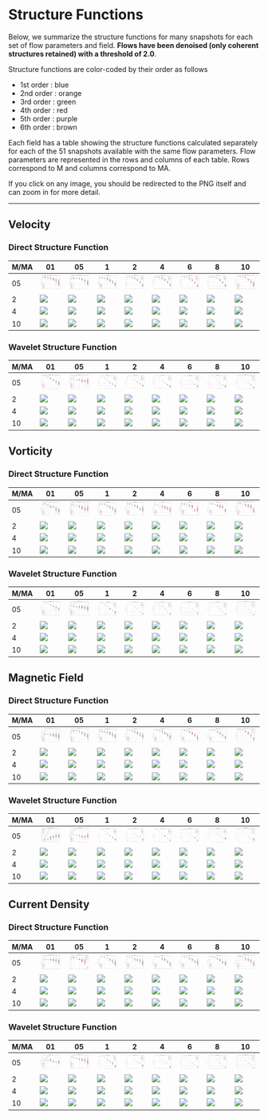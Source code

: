 # Structure Functions

Below, we summarize the structure functions for many snapshots for each set of flow parameters and field.
**Flows have been denoised (only coherent structures retained) with a threshold of 2.0**.

Structure functions are color-coded by their order as follows

  * 1st order : blue
  * 2nd order : orange
  * 3rd order : green
  * 4th order : red
  * 5th order : purple
  * 6th order : brown

Each field has a table showing the structure functions calculated separately for each of the 51 snapshots available with the same flow parameters.
Flow parameters are represented in the rows and columns of each table.
Rows correspond to M and columns correspond to MA.

If you click on any image, you should be redirected to the PNG itself and can zoom in for more detail.

---

## Velocity

### Direct Structure Function

|M/MA| 01 | 05 | 1 | 2 | 4 | 6 | 8 | 10 |
|----|----|----|---|---|---|---|---|----|
| 05 |<img src="M05MA01/w4t-plot-structure-function-ansatz-violin-064_M05MA01_avrg_vel_dsf_denoise-02d00.png">|<img src="M05MA05/w4t-plot-structure-function-ansatz-violin-064_M05MA05_avrg_vel_dsf_denoise-02d00.png">|<img src="M05MA1/w4t-plot-structure-function-ansatz-violin-064_M05MA1_avrg_vel_dsf_denoise-02d00.png">|<img src="M05MA2/w4t-plot-structure-function-ansatz-violin-064_M05MA2_avrg_vel_dsf_denoise-02d00.png">|<img src="M05MA4/w4t-plot-structure-function-ansatz-violin-064_M05MA4_avrg_vel_dsf_denoise-02d00.png">|<img src="M05MA6/w4t-plot-structure-function-ansatz-violin-064_M05MA6_avrg_vel_dsf_denoise-02d00.png">|<img src="M05MA8/w4t-plot-structure-function-ansatz-violin-064_M05MA8_avrg_vel_dsf_denoise-02d00.png">|<img src="M05MA10/w4t-plot-structure-function-ansatz-violin-064_M05MA10_avrg_vel_dsf_denoise-02d00.png">|
| 2  |<img src="M2MA01/w4t-plot-structure-function-ansatz-violin-064_M2MA01_avrg_vel_dsf_denoise-02d00.png">|<img src="M2MA05/w4t-plot-structure-function-ansatz-violin-064_M2MA05_avrg_vel_dsf_denoise-02d00.png">|<img src="M2MA1/w4t-plot-structure-function-ansatz-violin-064_M2MA1_avrg_vel_dsf_denoise-02d00.png">|<img src="M2MA2/w4t-plot-structure-function-ansatz-violin-064_M2MA2_avrg_vel_dsf_denoise-02d00.png">|<img src="M2MA4/w4t-plot-structure-function-ansatz-violin-064_M2MA4_avrg_vel_dsf_denoise-02d00.png">|<img src="M2MA6/w4t-plot-structure-function-ansatz-violin-064_M2MA6_avrg_vel_dsf_denoise-02d00.png">|<img src="M2MA8/w4t-plot-structure-function-ansatz-violin-064_M2MA8_avrg_vel_dsf_denoise-02d00.png">|<img src="M2MA10/w4t-plot-structure-function-ansatz-violin-064_M2MA10_avrg_vel_dsf_denoise-02d00.png">|
| 4  |<img src="M4MA01/w4t-plot-structure-function-ansatz-violin-064_M4MA01_avrg_vel_dsf_denoise-02d00.png">|<img src="M4MA05/w4t-plot-structure-function-ansatz-violin-064_M4MA05_avrg_vel_dsf_denoise-02d00.png">|<img src="M4MA1/w4t-plot-structure-function-ansatz-violin-064_M4MA1_avrg_vel_dsf_denoise-02d00.png">|<img src="M4MA2/w4t-plot-structure-function-ansatz-violin-064_M4MA2_avrg_vel_dsf_denoise-02d00.png">|<img src="M4MA4/w4t-plot-structure-function-ansatz-violin-064_M4MA4_avrg_vel_dsf_denoise-02d00.png">|<img src="M4MA6/w4t-plot-structure-function-ansatz-violin-064_M4MA6_avrg_vel_dsf_denoise-02d00.png">|<img src="M4MA8/w4t-plot-structure-function-ansatz-violin-064_M4MA8_avrg_vel_dsf_denoise-02d00.png">|<img src="M4MA10/w4t-plot-structure-function-ansatz-violin-064_M4MA10_avrg_vel_dsf_denoise-02d00.png">|
| 10 |<img src="M10MA01/w4t-plot-structure-function-ansatz-violin-064_M10MA01_avrg_vel_dsf_denoise-02d00.png">|<img src="M10MA05/w4t-plot-structure-function-ansatz-violin-064_M10MA05_avrg_vel_dsf_denoise-02d00.png">|<img src="M10MA1/w4t-plot-structure-function-ansatz-violin-064_M10MA1_avrg_vel_dsf_denoise-02d00.png">|<img src="M10MA2/w4t-plot-structure-function-ansatz-violin-064_M10MA2_avrg_vel_dsf_denoise-02d00.png">|<img src="M10MA4/w4t-plot-structure-function-ansatz-violin-064_M10MA4_avrg_vel_dsf_denoise-02d00.png">|<img src="M10MA6/w4t-plot-structure-function-ansatz-violin-064_M10MA6_avrg_vel_dsf_denoise-02d00.png">|<img src="M10MA8/w4t-plot-structure-function-ansatz-violin-064_M10MA8_avrg_vel_dsf_denoise-02d00.png">|<img src="M10MA10/w4t-plot-structure-function-ansatz-violin-064_M10MA10_avrg_vel_dsf_denoise-02d00.png">|

### Wavelet Structure Function

|M/MA| 01 | 05 | 1 | 2 | 4 | 6 | 8 | 10 |
|----|----|----|---|---|---|---|---|----|
| 05 |<img src="M05MA01/w4t-plot-structure-function-ansatz-violin-064_M05MA01_avrg_vel_wsf_denoise-02d00.png">|<img src="M05MA05/w4t-plot-structure-function-ansatz-violin-064_M05MA05_avrg_vel_wsf_denoise-02d00.png">|<img src="M05MA1/w4t-plot-structure-function-ansatz-violin-064_M05MA1_avrg_vel_wsf_denoise-02d00.png">|<img src="M05MA2/w4t-plot-structure-function-ansatz-violin-064_M05MA2_avrg_vel_wsf_denoise-02d00.png">|<img src="M05MA4/w4t-plot-structure-function-ansatz-violin-064_M05MA4_avrg_vel_wsf_denoise-02d00.png">|<img src="M05MA6/w4t-plot-structure-function-ansatz-violin-064_M05MA6_avrg_vel_wsf_denoise-02d00.png">|<img src="M05MA8/w4t-plot-structure-function-ansatz-violin-064_M05MA8_avrg_vel_wsf_denoise-02d00.png">|<img src="M05MA10/w4t-plot-structure-function-ansatz-violin-064_M05MA10_avrg_vel_wsf_denoise-02d00.png">|
| 2  |<img src="M2MA01/w4t-plot-structure-function-ansatz-violin-064_M2MA01_avrg_vel_wsf_denoise-02d00.png">|<img src="M2MA05/w4t-plot-structure-function-ansatz-violin-064_M2MA05_avrg_vel_wsf_denoise-02d00.png">|<img src="M2MA1/w4t-plot-structure-function-ansatz-violin-064_M2MA1_avrg_vel_wsf_denoise-02d00.png">|<img src="M2MA2/w4t-plot-structure-function-ansatz-violin-064_M2MA2_avrg_vel_wsf_denoise-02d00.png">|<img src="M2MA4/w4t-plot-structure-function-ansatz-violin-064_M2MA4_avrg_vel_wsf_denoise-02d00.png">|<img src="M2MA6/w4t-plot-structure-function-ansatz-violin-064_M2MA6_avrg_vel_wsf_denoise-02d00.png">|<img src="M2MA8/w4t-plot-structure-function-ansatz-violin-064_M2MA8_avrg_vel_wsf_denoise-02d00.png">|<img src="M2MA10/w4t-plot-structure-function-ansatz-violin-064_M2MA10_avrg_vel_wsf_denoise-02d00.png">|
| 4  |<img src="M4MA01/w4t-plot-structure-function-ansatz-violin-064_M4MA01_avrg_vel_wsf_denoise-02d00.png">|<img src="M4MA05/w4t-plot-structure-function-ansatz-violin-064_M4MA05_avrg_vel_wsf_denoise-02d00.png">|<img src="M4MA1/w4t-plot-structure-function-ansatz-violin-064_M4MA1_avrg_vel_wsf_denoise-02d00.png">|<img src="M4MA2/w4t-plot-structure-function-ansatz-violin-064_M4MA2_avrg_vel_wsf_denoise-02d00.png">|<img src="M4MA4/w4t-plot-structure-function-ansatz-violin-064_M4MA4_avrg_vel_wsf_denoise-02d00.png">|<img src="M4MA6/w4t-plot-structure-function-ansatz-violin-064_M4MA6_avrg_vel_wsf_denoise-02d00.png">|<img src="M4MA8/w4t-plot-structure-function-ansatz-violin-064_M4MA8_avrg_vel_wsf_denoise-02d00.png">|<img src="M4MA10/w4t-plot-structure-function-ansatz-violin-064_M4MA10_avrg_vel_wsf_denoise-02d00.png">|
| 10 |<img src="M10MA01/w4t-plot-structure-function-ansatz-violin-064_M10MA01_avrg_vel_wsf_denoise-02d00.png">|<img src="M10MA05/w4t-plot-structure-function-ansatz-violin-064_M10MA05_avrg_vel_wsf_denoise-02d00.png">|<img src="M10MA1/w4t-plot-structure-function-ansatz-violin-064_M10MA1_avrg_vel_wsf_denoise-02d00.png">|<img src="M10MA2/w4t-plot-structure-function-ansatz-violin-064_M10MA2_avrg_vel_wsf_denoise-02d00.png">|<img src="M10MA4/w4t-plot-structure-function-ansatz-violin-064_M10MA4_avrg_vel_wsf_denoise-02d00.png">|<img src="M10MA6/w4t-plot-structure-function-ansatz-violin-064_M10MA6_avrg_vel_wsf_denoise-02d00.png">|<img src="M10MA8/w4t-plot-structure-function-ansatz-violin-064_M10MA8_avrg_vel_wsf_denoise-02d00.png">|<img src="M10MA10/w4t-plot-structure-function-ansatz-violin-064_M10MA10_avrg_vel_wsf_denoise-02d00.png">|

## Vorticity

### Direct Structure Function

|M/MA| 01 | 05 | 1 | 2 | 4 | 6 | 8 | 10 |
|----|----|----|---|---|---|---|---|----|
| 05 |<img src="M05MA01/w4t-plot-structure-function-ansatz-violin-064_M05MA01_avrg_vort_dsf_denoise-02d00.png">|<img src="M05MA05/w4t-plot-structure-function-ansatz-violin-064_M05MA05_avrg_vort_dsf_denoise-02d00.png">|<img src="M05MA1/w4t-plot-structure-function-ansatz-violin-064_M05MA1_avrg_vort_dsf_denoise-02d00.png">|<img src="M05MA2/w4t-plot-structure-function-ansatz-violin-064_M05MA2_avrg_vort_dsf_denoise-02d00.png">|<img src="M05MA4/w4t-plot-structure-function-ansatz-violin-064_M05MA4_avrg_vort_dsf_denoise-02d00.png">|<img src="M05MA6/w4t-plot-structure-function-ansatz-violin-064_M05MA6_avrg_vort_dsf_denoise-02d00.png">|<img src="M05MA8/w4t-plot-structure-function-ansatz-violin-064_M05MA8_avrg_vort_dsf_denoise-02d00.png">|<img src="M05MA10/w4t-plot-structure-function-ansatz-violin-064_M05MA10_avrg_vort_dsf_denoise-02d00.png">|
| 2  |<img src="M2MA01/w4t-plot-structure-function-ansatz-violin-064_M2MA01_avrg_vort_dsf_denoise-02d00.png">|<img src="M2MA05/w4t-plot-structure-function-ansatz-violin-064_M2MA05_avrg_vort_dsf_denoise-02d00.png">|<img src="M2MA1/w4t-plot-structure-function-ansatz-violin-064_M2MA1_avrg_vort_dsf_denoise-02d00.png">|<img src="M2MA2/w4t-plot-structure-function-ansatz-violin-064_M2MA2_avrg_vort_dsf_denoise-02d00.png">|<img src="M2MA4/w4t-plot-structure-function-ansatz-violin-064_M2MA4_avrg_vort_dsf_denoise-02d00.png">|<img src="M2MA6/w4t-plot-structure-function-ansatz-violin-064_M2MA6_avrg_vort_dsf_denoise-02d00.png">|<img src="M2MA8/w4t-plot-structure-function-ansatz-violin-064_M2MA8_avrg_vort_dsf_denoise-02d00.png">|<img src="M2MA10/w4t-plot-structure-function-ansatz-violin-064_M2MA10_avrg_vort_dsf_denoise-02d00.png">|
| 4  |<img src="M4MA01/w4t-plot-structure-function-ansatz-violin-064_M4MA01_avrg_vort_dsf_denoise-02d00.png">|<img src="M4MA05/w4t-plot-structure-function-ansatz-violin-064_M4MA05_avrg_vort_dsf_denoise-02d00.png">|<img src="M4MA1/w4t-plot-structure-function-ansatz-violin-064_M4MA1_avrg_vort_dsf_denoise-02d00.png">|<img src="M4MA2/w4t-plot-structure-function-ansatz-violin-064_M4MA2_avrg_vort_dsf_denoise-02d00.png">|<img src="M4MA4/w4t-plot-structure-function-ansatz-violin-064_M4MA4_avrg_vort_dsf_denoise-02d00.png">|<img src="M4MA6/w4t-plot-structure-function-ansatz-violin-064_M4MA6_avrg_vort_dsf_denoise-02d00.png">|<img src="M4MA8/w4t-plot-structure-function-ansatz-violin-064_M4MA8_avrg_vort_dsf_denoise-02d00.png">|<img src="M4MA10/w4t-plot-structure-function-ansatz-violin-064_M4MA10_avrg_vort_dsf_denoise-02d00.png">|
| 10 |<img src="M10MA01/w4t-plot-structure-function-ansatz-violin-064_M10MA01_avrg_vort_dsf_denoise-02d00.png">|<img src="M10MA05/w4t-plot-structure-function-ansatz-violin-064_M10MA05_avrg_vort_dsf_denoise-02d00.png">|<img src="M10MA1/w4t-plot-structure-function-ansatz-violin-064_M10MA1_avrg_vort_dsf_denoise-02d00.png">|<img src="M10MA2/w4t-plot-structure-function-ansatz-violin-064_M10MA2_avrg_vort_dsf_denoise-02d00.png">|<img src="M10MA4/w4t-plot-structure-function-ansatz-violin-064_M10MA4_avrg_vort_dsf_denoise-02d00.png">|<img src="M10MA6/w4t-plot-structure-function-ansatz-violin-064_M10MA6_avrg_vort_dsf_denoise-02d00.png">|<img src="M10MA8/w4t-plot-structure-function-ansatz-violin-064_M10MA8_avrg_vort_dsf_denoise-02d00.png">|<img src="M10MA10/w4t-plot-structure-function-ansatz-violin-064_M10MA10_avrg_vort_dsf_denoise-02d00.png">|

### Wavelet Structure Function

|M/MA| 01 | 05 | 1 | 2 | 4 | 6 | 8 | 10 |
|----|----|----|---|---|---|---|---|----|
| 05 |<img src="M05MA01/w4t-plot-structure-function-ansatz-violin-064_M05MA01_avrg_vort_wsf_denoise-02d00.png">|<img src="M05MA05/w4t-plot-structure-function-ansatz-violin-064_M05MA05_avrg_vort_wsf_denoise-02d00.png">|<img src="M05MA1/w4t-plot-structure-function-ansatz-violin-064_M05MA1_avrg_vort_wsf_denoise-02d00.png">|<img src="M05MA2/w4t-plot-structure-function-ansatz-violin-064_M05MA2_avrg_vort_wsf_denoise-02d00.png">|<img src="M05MA4/w4t-plot-structure-function-ansatz-violin-064_M05MA4_avrg_vort_wsf_denoise-02d00.png">|<img src="M05MA6/w4t-plot-structure-function-ansatz-violin-064_M05MA6_avrg_vort_wsf_denoise-02d00.png">|<img src="M05MA8/w4t-plot-structure-function-ansatz-violin-064_M05MA8_avrg_vort_wsf_denoise-02d00.png">|<img src="M05MA10/w4t-plot-structure-function-ansatz-violin-064_M05MA10_avrg_vort_wsf_denoise-02d00.png">|
| 2  |<img src="M2MA01/w4t-plot-structure-function-ansatz-violin-064_M2MA01_avrg_vort_wsf_denoise-02d00.png">|<img src="M2MA05/w4t-plot-structure-function-ansatz-violin-064_M2MA05_avrg_vort_wsf_denoise-02d00.png">|<img src="M2MA1/w4t-plot-structure-function-ansatz-violin-064_M2MA1_avrg_vort_wsf_denoise-02d00.png">|<img src="M2MA2/w4t-plot-structure-function-ansatz-violin-064_M2MA2_avrg_vort_wsf_denoise-02d00.png">|<img src="M2MA4/w4t-plot-structure-function-ansatz-violin-064_M2MA4_avrg_vort_wsf_denoise-02d00.png">|<img src="M2MA6/w4t-plot-structure-function-ansatz-violin-064_M2MA6_avrg_vort_wsf_denoise-02d00.png">|<img src="M2MA8/w4t-plot-structure-function-ansatz-violin-064_M2MA8_avrg_vort_wsf_denoise-02d00.png">|<img src="M2MA10/w4t-plot-structure-function-ansatz-violin-064_M2MA10_avrg_vort_wsf_denoise-02d00.png">|
| 4  |<img src="M4MA01/w4t-plot-structure-function-ansatz-violin-064_M4MA01_avrg_vort_wsf_denoise-02d00.png">|<img src="M4MA05/w4t-plot-structure-function-ansatz-violin-064_M4MA05_avrg_vort_wsf_denoise-02d00.png">|<img src="M4MA1/w4t-plot-structure-function-ansatz-violin-064_M4MA1_avrg_vort_wsf_denoise-02d00.png">|<img src="M4MA2/w4t-plot-structure-function-ansatz-violin-064_M4MA2_avrg_vort_wsf_denoise-02d00.png">|<img src="M4MA4/w4t-plot-structure-function-ansatz-violin-064_M4MA4_avrg_vort_wsf_denoise-02d00.png">|<img src="M4MA6/w4t-plot-structure-function-ansatz-violin-064_M4MA6_avrg_vort_wsf_denoise-02d00.png">|<img src="M4MA8/w4t-plot-structure-function-ansatz-violin-064_M4MA8_avrg_vort_wsf_denoise-02d00.png">|<img src="M4MA10/w4t-plot-structure-function-ansatz-violin-064_M4MA10_avrg_vort_wsf_denoise-02d00.png">|
| 10 |<img src="M10MA01/w4t-plot-structure-function-ansatz-violin-064_M10MA01_avrg_vort_wsf_denoise-02d00.png">|<img src="M10MA05/w4t-plot-structure-function-ansatz-violin-064_M10MA05_avrg_vort_wsf_denoise-02d00.png">|<img src="M10MA1/w4t-plot-structure-function-ansatz-violin-064_M10MA1_avrg_vort_wsf_denoise-02d00.png">|<img src="M10MA2/w4t-plot-structure-function-ansatz-violin-064_M10MA2_avrg_vort_wsf_denoise-02d00.png">|<img src="M10MA4/w4t-plot-structure-function-ansatz-violin-064_M10MA4_avrg_vort_wsf_denoise-02d00.png">|<img src="M10MA6/w4t-plot-structure-function-ansatz-violin-064_M10MA6_avrg_vort_wsf_denoise-02d00.png">|<img src="M10MA8/w4t-plot-structure-function-ansatz-violin-064_M10MA8_avrg_vort_wsf_denoise-02d00.png">|<img src="M10MA10/w4t-plot-structure-function-ansatz-violin-064_M10MA10_avrg_vort_wsf_denoise-02d00.png">|

## Magnetic Field

### Direct Structure Function

|M/MA| 01 | 05 | 1 | 2 | 4 | 6 | 8 | 10 |
|----|----|----|---|---|---|---|---|----|
| 05 |<img src="M05MA01/w4t-plot-structure-function-ansatz-violin-064_M05MA01_avrg_mag_dsf_denoise-02d00.png">|<img src="M05MA05/w4t-plot-structure-function-ansatz-violin-064_M05MA05_avrg_mag_dsf_denoise-02d00.png">|<img src="M05MA1/w4t-plot-structure-function-ansatz-violin-064_M05MA1_avrg_mag_dsf_denoise-02d00.png">|<img src="M05MA2/w4t-plot-structure-function-ansatz-violin-064_M05MA2_avrg_mag_dsf_denoise-02d00.png">|<img src="M05MA4/w4t-plot-structure-function-ansatz-violin-064_M05MA4_avrg_mag_dsf_denoise-02d00.png">|<img src="M05MA6/w4t-plot-structure-function-ansatz-violin-064_M05MA6_avrg_mag_dsf_denoise-02d00.png">|<img src="M05MA8/w4t-plot-structure-function-ansatz-violin-064_M05MA8_avrg_mag_dsf_denoise-02d00.png">|<img src="M05MA10/w4t-plot-structure-function-ansatz-violin-064_M05MA10_avrg_mag_dsf_denoise-02d00.png">|
| 2  |<img src="M2MA01/w4t-plot-structure-function-ansatz-violin-064_M2MA01_avrg_mag_dsf_denoise-02d00.png">|<img src="M2MA05/w4t-plot-structure-function-ansatz-violin-064_M2MA05_avrg_mag_dsf_denoise-02d00.png">|<img src="M2MA1/w4t-plot-structure-function-ansatz-violin-064_M2MA1_avrg_mag_dsf_denoise-02d00.png">|<img src="M2MA2/w4t-plot-structure-function-ansatz-violin-064_M2MA2_avrg_mag_dsf_denoise-02d00.png">|<img src="M2MA4/w4t-plot-structure-function-ansatz-violin-064_M2MA4_avrg_mag_dsf_denoise-02d00.png">|<img src="M2MA6/w4t-plot-structure-function-ansatz-violin-064_M2MA6_avrg_mag_dsf_denoise-02d00.png">|<img src="M2MA8/w4t-plot-structure-function-ansatz-violin-064_M2MA8_avrg_mag_dsf_denoise-02d00.png">|<img src="M2MA10/w4t-plot-structure-function-ansatz-violin-064_M2MA10_avrg_mag_dsf_denoise-02d00.png">|
| 4  |<img src="M4MA01/w4t-plot-structure-function-ansatz-violin-064_M4MA01_avrg_mag_dsf_denoise-02d00.png">|<img src="M4MA05/w4t-plot-structure-function-ansatz-violin-064_M4MA05_avrg_mag_dsf_denoise-02d00.png">|<img src="M4MA1/w4t-plot-structure-function-ansatz-violin-064_M4MA1_avrg_mag_dsf_denoise-02d00.png">|<img src="M4MA2/w4t-plot-structure-function-ansatz-violin-064_M4MA2_avrg_mag_dsf_denoise-02d00.png">|<img src="M4MA4/w4t-plot-structure-function-ansatz-violin-064_M4MA4_avrg_mag_dsf_denoise-02d00.png">|<img src="M4MA6/w4t-plot-structure-function-ansatz-violin-064_M4MA6_avrg_mag_dsf_denoise-02d00.png">|<img src="M4MA8/w4t-plot-structure-function-ansatz-violin-064_M4MA8_avrg_mag_dsf_denoise-02d00.png">|<img src="M4MA10/w4t-plot-structure-function-ansatz-violin-064_M4MA10_avrg_mag_dsf_denoise-02d00.png">|
| 10 |<img src="M10MA01/w4t-plot-structure-function-ansatz-violin-064_M10MA01_avrg_mag_dsf_denoise-02d00.png">|<img src="M10MA05/w4t-plot-structure-function-ansatz-violin-064_M10MA05_avrg_mag_dsf_denoise-02d00.png">|<img src="M10MA1/w4t-plot-structure-function-ansatz-violin-064_M10MA1_avrg_mag_dsf_denoise-02d00.png">|<img src="M10MA2/w4t-plot-structure-function-ansatz-violin-064_M10MA2_avrg_mag_dsf_denoise-02d00.png">|<img src="M10MA4/w4t-plot-structure-function-ansatz-violin-064_M10MA4_avrg_mag_dsf_denoise-02d00.png">|<img src="M10MA6/w4t-plot-structure-function-ansatz-violin-064_M10MA6_avrg_mag_dsf_denoise-02d00.png">|<img src="M10MA8/w4t-plot-structure-function-ansatz-violin-064_M10MA8_avrg_mag_dsf_denoise-02d00.png">|<img src="M10MA10/w4t-plot-structure-function-ansatz-violin-064_M10MA10_avrg_mag_dsf_denoise-02d00.png">|

### Wavelet Structure Function

|M/MA| 01 | 05 | 1 | 2 | 4 | 6 | 8 | 10 |
|----|----|----|---|---|---|---|---|----|
| 05 |<img src="M05MA01/w4t-plot-structure-function-ansatz-violin-064_M05MA01_avrg_mag_wsf_denoise-02d00.png">|<img src="M05MA05/w4t-plot-structure-function-ansatz-violin-064_M05MA05_avrg_mag_wsf_denoise-02d00.png">|<img src="M05MA1/w4t-plot-structure-function-ansatz-violin-064_M05MA1_avrg_mag_wsf_denoise-02d00.png">|<img src="M05MA2/w4t-plot-structure-function-ansatz-violin-064_M05MA2_avrg_mag_wsf_denoise-02d00.png">|<img src="M05MA4/w4t-plot-structure-function-ansatz-violin-064_M05MA4_avrg_mag_wsf_denoise-02d00.png">|<img src="M05MA6/w4t-plot-structure-function-ansatz-violin-064_M05MA6_avrg_mag_wsf_denoise-02d00.png">|<img src="M05MA8/w4t-plot-structure-function-ansatz-violin-064_M05MA8_avrg_mag_wsf_denoise-02d00.png">|<img src="M05MA10/w4t-plot-structure-function-ansatz-violin-064_M05MA10_avrg_mag_wsf_denoise-02d00.png">|
| 2  |<img src="M2MA01/w4t-plot-structure-function-ansatz-violin-064_M2MA01_avrg_mag_wsf_denoise-02d00.png">|<img src="M2MA05/w4t-plot-structure-function-ansatz-violin-064_M2MA05_avrg_mag_wsf_denoise-02d00.png">|<img src="M2MA1/w4t-plot-structure-function-ansatz-violin-064_M2MA1_avrg_mag_wsf_denoise-02d00.png">|<img src="M2MA2/w4t-plot-structure-function-ansatz-violin-064_M2MA2_avrg_mag_wsf_denoise-02d00.png">|<img src="M2MA4/w4t-plot-structure-function-ansatz-violin-064_M2MA4_avrg_mag_wsf_denoise-02d00.png">|<img src="M2MA6/w4t-plot-structure-function-ansatz-violin-064_M2MA6_avrg_mag_wsf_denoise-02d00.png">|<img src="M2MA8/w4t-plot-structure-function-ansatz-violin-064_M2MA8_avrg_mag_wsf_denoise-02d00.png">|<img src="M2MA10/w4t-plot-structure-function-ansatz-violin-064_M2MA10_avrg_mag_wsf_denoise-02d00.png">|
| 4  |<img src="M4MA01/w4t-plot-structure-function-ansatz-violin-064_M4MA01_avrg_mag_wsf_denoise-02d00.png">|<img src="M4MA05/w4t-plot-structure-function-ansatz-violin-064_M4MA05_avrg_mag_wsf_denoise-02d00.png">|<img src="M4MA1/w4t-plot-structure-function-ansatz-violin-064_M4MA1_avrg_mag_wsf_denoise-02d00.png">|<img src="M4MA2/w4t-plot-structure-function-ansatz-violin-064_M4MA2_avrg_mag_wsf_denoise-02d00.png">|<img src="M4MA4/w4t-plot-structure-function-ansatz-violin-064_M4MA4_avrg_mag_wsf_denoise-02d00.png">|<img src="M4MA6/w4t-plot-structure-function-ansatz-violin-064_M4MA6_avrg_mag_wsf_denoise-02d00.png">|<img src="M4MA8/w4t-plot-structure-function-ansatz-violin-064_M4MA8_avrg_mag_wsf_denoise-02d00.png">|<img src="M4MA10/w4t-plot-structure-function-ansatz-violin-064_M4MA10_avrg_mag_wsf_denoise-02d00.png">|
| 10 |<img src="M10MA01/w4t-plot-structure-function-ansatz-violin-064_M10MA01_avrg_mag_wsf_denoise-02d00.png">|<img src="M10MA05/w4t-plot-structure-function-ansatz-violin-064_M10MA05_avrg_mag_wsf_denoise-02d00.png">|<img src="M10MA1/w4t-plot-structure-function-ansatz-violin-064_M10MA1_avrg_mag_wsf_denoise-02d00.png">|<img src="M10MA2/w4t-plot-structure-function-ansatz-violin-064_M10MA2_avrg_mag_wsf_denoise-02d00.png">|<img src="M10MA4/w4t-plot-structure-function-ansatz-violin-064_M10MA4_avrg_mag_wsf_denoise-02d00.png">|<img src="M10MA6/w4t-plot-structure-function-ansatz-violin-064_M10MA6_avrg_mag_wsf_denoise-02d00.png">|<img src="M10MA8/w4t-plot-structure-function-ansatz-violin-064_M10MA8_avrg_mag_wsf_denoise-02d00.png">|<img src="M10MA10/w4t-plot-structure-function-ansatz-violin-064_M10MA10_avrg_mag_wsf_denoise-02d00.png">|

## Current Density

### Direct Structure Function

|M/MA| 01 | 05 | 1 | 2 | 4 | 6 | 8 | 10 |
|----|----|----|---|---|---|---|---|----|
| 05 |<img src="M05MA01/w4t-plot-structure-function-ansatz-violin-064_M05MA01_avrg_curr_dsf_denoise-02d00.png">|<img src="M05MA05/w4t-plot-structure-function-ansatz-violin-064_M05MA05_avrg_curr_dsf_denoise-02d00.png">|<img src="M05MA1/w4t-plot-structure-function-ansatz-violin-064_M05MA1_avrg_curr_dsf_denoise-02d00.png">|<img src="M05MA2/w4t-plot-structure-function-ansatz-violin-064_M05MA2_avrg_curr_dsf_denoise-02d00.png">|<img src="M05MA4/w4t-plot-structure-function-ansatz-violin-064_M05MA4_avrg_curr_dsf_denoise-02d00.png">|<img src="M05MA6/w4t-plot-structure-function-ansatz-violin-064_M05MA6_avrg_curr_dsf_denoise-02d00.png">|<img src="M05MA8/w4t-plot-structure-function-ansatz-violin-064_M05MA8_avrg_curr_dsf_denoise-02d00.png">|<img src="M05MA10/w4t-plot-structure-function-ansatz-violin-064_M05MA10_avrg_curr_dsf_denoise-02d00.png">|
| 2  |<img src="M2MA01/w4t-plot-structure-function-ansatz-violin-064_M2MA01_avrg_curr_dsf_denoise-02d00.png">|<img src="M2MA05/w4t-plot-structure-function-ansatz-violin-064_M2MA05_avrg_curr_dsf_denoise-02d00.png">|<img src="M2MA1/w4t-plot-structure-function-ansatz-violin-064_M2MA1_avrg_curr_dsf_denoise-02d00.png">|<img src="M2MA2/w4t-plot-structure-function-ansatz-violin-064_M2MA2_avrg_curr_dsf_denoise-02d00.png">|<img src="M2MA4/w4t-plot-structure-function-ansatz-violin-064_M2MA4_avrg_curr_dsf_denoise-02d00.png">|<img src="M2MA6/w4t-plot-structure-function-ansatz-violin-064_M2MA6_avrg_curr_dsf_denoise-02d00.png">|<img src="M2MA8/w4t-plot-structure-function-ansatz-violin-064_M2MA8_avrg_curr_dsf_denoise-02d00.png">|<img src="M2MA10/w4t-plot-structure-function-ansatz-violin-064_M2MA10_avrg_curr_dsf_denoise-02d00.png">|
| 4  |<img src="M4MA01/w4t-plot-structure-function-ansatz-violin-064_M4MA01_avrg_curr_dsf_denoise-02d00.png">|<img src="M4MA05/w4t-plot-structure-function-ansatz-violin-064_M4MA05_avrg_curr_dsf_denoise-02d00.png">|<img src="M4MA1/w4t-plot-structure-function-ansatz-violin-064_M4MA1_avrg_curr_dsf_denoise-02d00.png">|<img src="M4MA2/w4t-plot-structure-function-ansatz-violin-064_M4MA2_avrg_curr_dsf_denoise-02d00.png">|<img src="M4MA4/w4t-plot-structure-function-ansatz-violin-064_M4MA4_avrg_curr_dsf_denoise-02d00.png">|<img src="M4MA6/w4t-plot-structure-function-ansatz-violin-064_M4MA6_avrg_curr_dsf_denoise-02d00.png">|<img src="M4MA8/w4t-plot-structure-function-ansatz-violin-064_M4MA8_avrg_curr_dsf_denoise-02d00.png">|<img src="M4MA10/w4t-plot-structure-function-ansatz-violin-064_M4MA10_avrg_curr_dsf_denoise-02d00.png">|
| 10 |<img src="M10MA01/w4t-plot-structure-function-ansatz-violin-064_M10MA01_avrg_curr_dsf_denoise-02d00.png">|<img src="M10MA05/w4t-plot-structure-function-ansatz-violin-064_M10MA05_avrg_curr_dsf_denoise-02d00.png">|<img src="M10MA1/w4t-plot-structure-function-ansatz-violin-064_M10MA1_avrg_curr_dsf_denoise-02d00.png">|<img src="M10MA2/w4t-plot-structure-function-ansatz-violin-064_M10MA2_avrg_curr_dsf_denoise-02d00.png">|<img src="M10MA4/w4t-plot-structure-function-ansatz-violin-064_M10MA4_avrg_curr_dsf_denoise-02d00.png">|<img src="M10MA6/w4t-plot-structure-function-ansatz-violin-064_M10MA6_avrg_curr_dsf_denoise-02d00.png">|<img src="M10MA8/w4t-plot-structure-function-ansatz-violin-064_M10MA8_avrg_curr_dsf_denoise-02d00.png">|<img src="M10MA10/w4t-plot-structure-function-ansatz-violin-064_M10MA10_avrg_curr_dsf_denoise-02d00.png">|

### Wavelet Structure Function

|M/MA| 01 | 05 | 1 | 2 | 4 | 6 | 8 | 10 |
|----|----|----|---|---|---|---|---|----|
| 05 |<img src="M05MA01/w4t-plot-structure-function-ansatz-violin-064_M05MA01_avrg_curr_wsf_denoise-02d00.png">|<img src="M05MA05/w4t-plot-structure-function-ansatz-violin-064_M05MA05_avrg_curr_wsf_denoise-02d00.png">|<img src="M05MA1/w4t-plot-structure-function-ansatz-violin-064_M05MA1_avrg_curr_wsf_denoise-02d00.png">|<img src="M05MA2/w4t-plot-structure-function-ansatz-violin-064_M05MA2_avrg_curr_wsf_denoise-02d00.png">|<img src="M05MA4/w4t-plot-structure-function-ansatz-violin-064_M05MA4_avrg_curr_wsf_denoise-02d00.png">|<img src="M05MA6/w4t-plot-structure-function-ansatz-violin-064_M05MA6_avrg_curr_wsf_denoise-02d00.png">|<img src="M05MA8/w4t-plot-structure-function-ansatz-violin-064_M05MA8_avrg_curr_wsf_denoise-02d00.png">|<img src="M05MA10/w4t-plot-structure-function-ansatz-violin-064_M05MA10_avrg_curr_wsf_denoise-02d00.png">|
| 2  |<img src="M2MA01/w4t-plot-structure-function-ansatz-violin-064_M2MA01_avrg_curr_wsf_denoise-02d00.png">|<img src="M2MA05/w4t-plot-structure-function-ansatz-violin-064_M2MA05_avrg_curr_wsf_denoise-02d00.png">|<img src="M2MA1/w4t-plot-structure-function-ansatz-violin-064_M2MA1_avrg_curr_wsf_denoise-02d00.png">|<img src="M2MA2/w4t-plot-structure-function-ansatz-violin-064_M2MA2_avrg_curr_wsf_denoise-02d00.png">|<img src="M2MA4/w4t-plot-structure-function-ansatz-violin-064_M2MA4_avrg_curr_wsf_denoise-02d00.png">|<img src="M2MA6/w4t-plot-structure-function-ansatz-violin-064_M2MA6_avrg_curr_wsf_denoise-02d00.png">|<img src="M2MA8/w4t-plot-structure-function-ansatz-violin-064_M2MA8_avrg_curr_wsf_denoise-02d00.png">|<img src="M2MA10/w4t-plot-structure-function-ansatz-violin-064_M2MA10_avrg_curr_wsf_denoise-02d00.png">|
| 4  |<img src="M4MA01/w4t-plot-structure-function-ansatz-violin-064_M4MA01_avrg_curr_wsf_denoise-02d00.png">|<img src="M4MA05/w4t-plot-structure-function-ansatz-violin-064_M4MA05_avrg_curr_wsf_denoise-02d00.png">|<img src="M4MA1/w4t-plot-structure-function-ansatz-violin-064_M4MA1_avrg_curr_wsf_denoise-02d00.png">|<img src="M4MA2/w4t-plot-structure-function-ansatz-violin-064_M4MA2_avrg_curr_wsf_denoise-02d00.png">|<img src="M4MA4/w4t-plot-structure-function-ansatz-violin-064_M4MA4_avrg_curr_wsf_denoise-02d00.png">|<img src="M4MA6/w4t-plot-structure-function-ansatz-violin-064_M4MA6_avrg_curr_wsf_denoise-02d00.png">|<img src="M4MA8/w4t-plot-structure-function-ansatz-violin-064_M4MA8_avrg_curr_wsf_denoise-02d00.png">|<img src="M4MA10/w4t-plot-structure-function-ansatz-violin-064_M4MA10_avrg_curr_wsf_denoise-02d00.png">|
| 10 |<img src="M10MA01/w4t-plot-structure-function-ansatz-violin-064_M10MA01_avrg_curr_wsf_denoise-02d00.png">|<img src="M10MA05/w4t-plot-structure-function-ansatz-violin-064_M10MA05_avrg_curr_wsf_denoise-02d00.png">|<img src="M10MA1/w4t-plot-structure-function-ansatz-violin-064_M10MA1_avrg_curr_wsf_denoise-02d00.png">|<img src="M10MA2/w4t-plot-structure-function-ansatz-violin-064_M10MA2_avrg_curr_wsf_denoise-02d00.png">|<img src="M10MA4/w4t-plot-structure-function-ansatz-violin-064_M10MA4_avrg_curr_wsf_denoise-02d00.png">|<img src="M10MA6/w4t-plot-structure-function-ansatz-violin-064_M10MA6_avrg_curr_wsf_denoise-02d00.png">|<img src="M10MA8/w4t-plot-structure-function-ansatz-violin-064_M10MA8_avrg_curr_wsf_denoise-02d00.png">|<img src="M10MA10/w4t-plot-structure-function-ansatz-violin-064_M10MA10_avrg_curr_wsf_denoise-02d00.png">|

